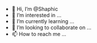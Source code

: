 - 👋 Hi, I’m @Shaphic
- 👀 I’m interested in ...
- 🌱 I’m currently learning ...
- 💞️ I’m looking to collaborate on ...
- 📫 How to reach me ...

<!---
Shaphic/Shaphic is a ✨ special ✨ repository because its `README.md` (this file) appears on your GitHub profile.
You can click the Preview link to take a look at your changes.
--->
